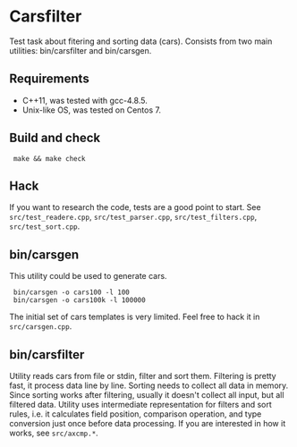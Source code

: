 Carsfilter
==========

Test task about fitering and sorting data (cars). Consists from two main utilities: bin/carsfilter and bin/carsgen.

Requirements
------------

* C++11, was tested with gcc-4.8.5.
* Unix-like OS, was tested on Centos 7.

Build and check
---------------

     make && make check

Hack
----
If you want to research the code, tests are a good point to start. See `src/test_readere.cpp`, `src/test_parser.cpp`, `src/test_filters.cpp`, `src/test_sort.cpp`.

bin/carsgen
-----------
This utility could be used to generate cars.

     bin/carsgen -o cars100 -l 100
     bin/carsgen -o cars100k -l 100000

The initial set of cars templates is very limited. Feel free to hack it in `src/carsgen.cpp`.

bin/carsfilter
--------------

Utility reads cars from file or stdin, filter and sort them. Filtering is pretty fast, it process data line by line. Sorting needs to collect all data in memory. Since sorting works after filtering, usually it doesn't collect all input, but all filtered data. Utility uses intermediate representation for filters and sort rules, i.e. it calculates field position, comparison operation, and type conversion just once before data processing. If you are interested in how it works, see `src/axcmp.*`.
